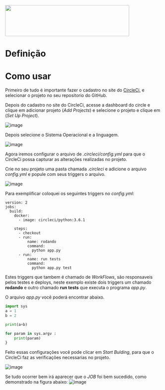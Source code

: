 <img src="https://miro.medium.com/max/700/1*CMpN6sIyyZvc47SDPvkirA.png" width="400" height="100" align="center" />

# Definição

# Como usar

Primeiro de tudo é importante fazer o cadastro no site do [CircleCi](https://circleci.com/), 
e selecionar o projeto no seu repositorio do GitHub.

Depois do cadastro no site do CircleCi, acesse a dashboard do circle e clique em adicionar projeto (*Add  Projects*) e selecione o projeto e clique em (*Set Up Project*).

![image](https://user-images.githubusercontent.com/6977257/63370490-b011b680-c358-11e9-8eb9-3cdeba317a06.png)

Depois selecione o Sistema Operacional e a linguagem.

![image](https://user-images.githubusercontent.com/6977257/63370905-78efd500-c359-11e9-8f93-738e42bad0cc.png)

Agora iremos configurar o arquivo de *.circleci/config.yml* para que o CircleCi possa capturar as alterações realizadas no projeto.

Crie no seu projeto uma pasta chamada *.circleci* e adicione o arquivo *config.yml* e popule com seus triggers o arquivo.

![image](https://user-images.githubusercontent.com/6977257/63371310-3975b880-c35a-11e9-843b-5c0274f926f6.png)

Para exemplificar coloquei os seguintes triggers no *config.yml*:

~~~~
version: 2
jobs:
  build:
    docker:
      - image: circleci/python:3.6.1

    steps:
      - checkout
      - run:
          name: rodando
          command:
            python app.py
      - run:
          name: run tests
          command:
            python app.py test
~~~~
Estes triggers que tambem é chamado de *WorkFlows*, são responsaveis pelos testes e deploys, neste exemplo existe dois triggers um chamado **rodando** e outro chamado **run tests** que executa o programa *app.py*.


O arquivo *app.py* você poderá encontrar abaixo.
```python
import sys
a = 1
b = 2

print(a+b)

for param in sys.argv :
    print(param)
}
```

Feito essas configurações você pode clicar em *Start Bulding*, para que o CircleCi faz as verificações necessarias no projeto.

![image](https://user-images.githubusercontent.com/6977257/63386872-68038b80-c37a-11e9-91ca-c71462427f96.png)

Se tudo ocorrer bem irá aparecer que o *JOB* foi bem sucedido, como demonstrado na figura abaixo:
![image](https://user-images.githubusercontent.com/6977257/63399558-48cf2300-c3a7-11e9-8b87-bf0d094ec84d.png)
